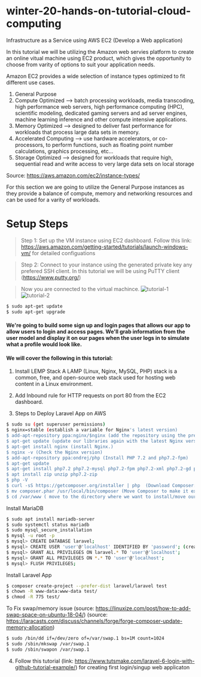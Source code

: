# winter-20-hands-on-tutorial-cloud-computing
Infrastructure as a Service using AWS EC2 (Develop a Web application) 

In this tutorial we will be utilizing the Amazon web servies platform to create an online vitual machine using EC2 product, which gives the opportunity to choose from varity of options to suit your application needs. 

Amazon EC2 provides a wide selection of instance types optimized to fit different use cases.
1. General Purpose
2. Compute Optimized -->  batch processing workloads, media transcoding, high performance web servers, high performance computing (HPC), scientific modeling, dedicated gaming servers and ad server engines, machine learning inference and other compute intensive applications.
3. Memory Optimized --> designed to deliver fast performance for workloads that process large data sets in memory.
4. Accelerated Computing --> use hardware accelerators, or co-processors, to perform functions, such as floating point number calculations, graphics processing, etc...
5. Storage Optimized --> designed for workloads that require high, sequential read and write access to very large data sets on local storage

Source: https://aws.amazon.com/ec2/instance-types/

For this section we are going to utilize the General Purpose instances as they provide a balance of compute, memory and networking resources and can be used for a varity of workloads.

# Setup Steps

>Step 1:
Set up the VM instance using EC2 dashboard. Follow this link: https://aws.amazon.com/getting-started/tutorials/launch-windows-vm/ for detailed configuations

>Step 2:
Connect to your instance using the generated private key any prefered SSH client. In this tutorial we will be using PuTTY client (https://www.putty.org/)

>Now you are connected to the virtual machince.
![tutorial-1](https://user-images.githubusercontent.com/9883712/71838449-d4abc800-3086-11ea-82d7-ef65ea6b095b.PNG)
![tutorial-2](https://user-images.githubusercontent.com/9883712/71838502-f7d67780-3086-11ea-9414-2b5b69c84dcf.PNG)

```sh
$ sudo apt-get update
$ sudo apt-get upgrade
```

#### We're going to build some sign up and login pages that allows our app to allow users to login and access pages. We'll grab information from the user model and display it on our pages when the user logs in to simulate what a profile would look like.

#### We will cover the following in this tutorial:
1. Install LEMP Stack
A LAMP (Linux, Nginx, MySQL, PHP) stack is a common, free, and open-source web stack used for hosting web content in a Linux environment.

2. Add Inbound rule for HTTP requests on port 80 from the EC2 dashboard.

3. Steps to Deploy Laravel App on AWS
```sh
$ sudo su (get superuser permissions)
$ nginx=stable (establish a variable for Nginx's latest version)
$ add-apt-repository ppa:nginx/$nginx (add the repository using the previous variable.)
$ apt-get update (update our libraries again with the latest Nginx version.)
$ apt-get install nginx (install Nginx.)
$ nginx -v (Check the Nginx version)
$ add-apt-repository ppa:ondrej/php (Install PHP 7.2 and php7.2-fpm)
$ apt-get update
$ apt-get install php7.2 php7.2-mysql php7.2-fpm php7.2-xml php7.2-gd php7.2-opcache php7.2-mbstring
$ apt install zip unzip php7.2-zip
$ php -V
$ curl -sS https://getcomposer.org/installer | php  (Download Composer:)
$ mv composer.phar /usr/local/bin/composer (Move Composer to make it executable.)
$ cd /var/www ( move to the directory where we want to install/move our Laravel instance.)
```

Install MariaDB
```sh
$ sudo apt install mariadb-server
$ sudo systemctl status mariadb
$ sudo mysql_secure_installation
$ mysql -u root -p
$ mysql> CREATE DATABASE laravel;
$ mysql> CREATE USER 'user'@'localhost' IDENTIFIED BY 'password'; (create new user)
$ mysql> GRANT ALL PRIVILEGES ON laravel.* TO 'user'@'localhost';
$ mysql> GRANT ALL PRIVILEGES ON *.* TO 'user'@'localhost';
$ mysql> FLUSH PRIVILEGES;
```

Install Laravel App
```sh
$ composer create-project --prefer-dist laravel/laravel test
$ chown -R www-data:www-data test/
$ chmod -R 775 test/
```

To Fix swap/memory issue (source: https://linuxize.com/post/how-to-add-swap-space-on-ubuntu-18-04/)
(source: https://laracasts.com/discuss/channels/forge/forge-composer-update-memory-allocation)
```sh
$ sudo /bin/dd if=/dev/zero of=/var/swap.1 bs=1M count=1024
$ sudo /sbin/mkswap /var/swap.1
$ sudo /sbin/swapon /var/swap.1
```

4. Follow this tutorial (link: https://www.tutsmake.com/laravel-6-login-with-github-tutorial-example/) for creating first login/singup web applicaton

